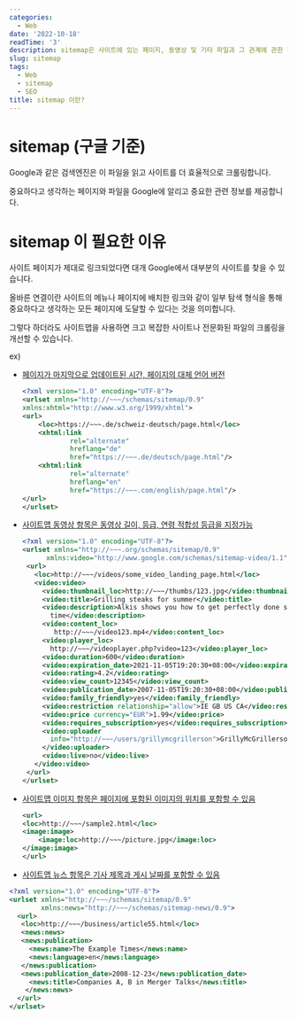 ```yaml
---
categories:
  - Web
date: '2022-10-18'
readTime: '3'
description: sitemap은 사이트에 있는 페이지, 동영상 및 기타 파일과 그 관계에 관한 정보를 제공하는 파일입니다.
slug: sitemap
tags:
  - Web
  - sitemap
  - SEO
title: sitemap 이란?
---
```


# sitemap (구글 기준)

Google과 같은 검색엔진은 이 파일을 읽고 사이트를 더 효율적으로 크롤링합니다.

중요하다고 생각하는 페이지와 파일을 Google에 알리고 중요한 관련 정보를 제공합니다.

# sitemap 이 필요한 이유

사이트 페이지가 제대로 링크되었다면 대개 Google에서 대부분의 사이트를 찾을 수 있습니다.

올바른 연결이란 사이트의 메뉴나 페이지에 배치한 링크와 같이 일부 탐색 형식을 통해 중요하다고 생각하는 모든 페이지에 도달할 수 있다는 것을 의미합니다.

그렇다 하더라도 사이트맵을 사용하면 크고 복잡한 사이트나 전문화된 파일의 크롤링을 개선할 수 있습니다.

ex)

- [페이지가 마지막으로 업데이트된 시간, 페이지의 대체 언어 버전](https://developers.google.com/search/docs/advanced/crawling/localized-versions?hl=ko)

  ```xml
  <?xml version="1.0" encoding="UTF-8"?>
  <urlset xmlns="http://~~~/schemas/sitemap/0.9"
  xmlns:xhtml="http://www.w3.org/1999/xhtml">
  <url>
      <loc>https://~~~.de/schweiz-deutsch/page.html</loc>
      <xhtml:link
              rel="alternate"
              hreflang="de"
              href="https://~~~.de/deutsch/page.html"/>
      <xhtml:link
              rel="alternate"
              hreflang="en"
              href="https://~~~.com/english/page.html"/>
  </url>
  </urlset>
  ```

- [사이트맵 동영상 항목은 동영상 길이, 등급, 연령 적합성 등급을 지정가능](https://developers.google.com/search/docs/crawling-indexing/sitemaps/video-sitemaps)

  ```xml
  <?xml version="1.0" encoding="UTF-8"?>
  <urlset xmlns="http://~~~.org/schemas/sitemap/0.9"
        xmlns:video="http://www.google.com/schemas/sitemap-video/1.1">
   <url>
     <loc>http://~~~/videos/some_video_landing_page.html</loc>
     <video:video>
       <video:thumbnail_loc>http://~~~/thumbs/123.jpg</video:thumbnail_loc>
       <video:title>Grilling steaks for summer</video:title>
       <video:description>Alkis shows you how to get perfectly done steaks every
         time</video:description>
       <video:content_loc>
          http://~~~/video123.mp4</video:content_loc>
       <video:player_loc>
         http://~~~/videoplayer.php?video=123</video:player_loc>
       <video:duration>600</video:duration>
       <video:expiration_date>2021-11-05T19:20:30+08:00</video:expiration_date>
       <video:rating>4.2</video:rating>
       <video:view_count>12345</video:view_count>
       <video:publication_date>2007-11-05T19:20:30+08:00</video:publication_date>
       <video:family_friendly>yes</video:family_friendly>
       <video:restriction relationship="allow">IE GB US CA</video:restriction>
       <video:price currency="EUR">1.99</video:price>
       <video:requires_subscription>yes</video:requires_subscription>
       <video:uploader
         info="http://~~~/users/grillymcgrillerson">GrillyMcGrillerson
       </video:uploader>
       <video:live>no</video:live>
     </video:video>
   </url>
  </urlset>
  ```

- [사이트맵 이미지 항목은 페이지에 포함된 이미지의 위치를 포함할 수 있음](https://developers.google.com/search/docs/crawling-indexing/sitemaps/image-sitemaps)

  ```xml
  <url>
  <loc>http://~~~/sample2.html</loc>
  <image:image>
      <image:loc>http://~~~/picture.jpg</image:loc>
  </image:image>
  </url>
  ```

- [사이트맵 뉴스 항목은 기사 제목과 게시 날짜를 포함할 수 있음](https://developers.google.com/search/docs/crawling-indexing/sitemaps/news-sitemap)

```xml
<?xml version="1.0" encoding="UTF-8"?>
<urlset xmlns="http://~~~/schemas/sitemap/0.9"
        xmlns:news="http://~~~/schemas/sitemap-news/0.9">
  <url>
   <loc>http://~~~/business/article55.html</loc>
   <news:news>
   <news:publication>
     <news:name>The Example Times</news:name>
     <news:language>en</news:language>
   </news:publication>
   <news:publication_date>2008-12-23</news:publication_date>
     <news:title>Companies A, B in Merger Talks</news:title>
    </news:news>
  </url>
</urlset>
```
